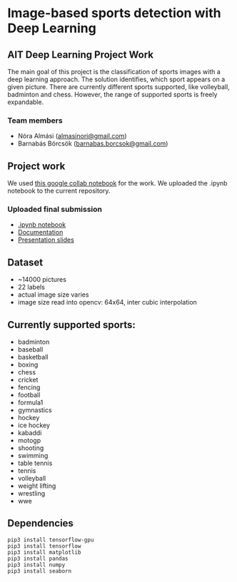 # Image-based sports detection with Deep Learning
## AIT Deep Learning Project Work

The main goal of this project is the classification of sports images with a deep
learning approach. The solution identifies, which sport appears on a given
picture. There are currently different sports supported, like volleyball,
badminton and chess. However, the range of supported sports is freely expandable.

### Team members
- Nóra Almási ([almasinori@gmail.com](mailto:almasinori@gmail.com))
- Barnabás Börcsök ([barnabas.borcsok@gmail.com](mailto:barnabas.borcsok@gmail.com))

## Project work

We used [this google collab
notebook](https://colab.research.google.com/drive/1vEGFQGVteswhJv7rEVH_5j4dADcq0qec?usp=sharing)
for the work. We uploaded the .ipynb notebook to the current repository.

### Uploaded final submission
- [.ipynb notebook](https://bobarna.github.io/dl-sport-detection/dl_sport_detection.ipynb)
- [Documentation](https://bobarna.github.io/dl-sport-detection/documentation.pdf)
- [Presentation slides](https://bobarna.github.io/dl-sport-detection/presentation.pdf)

## Dataset

- ~14000 pictures
- 22 labels
- actual image size varies
- image size read into opencv: 64x64, inter cubic interpolation

## Currently supported sports:

- badminton
- baseball
- basketball
- boxing
- chess
- cricket
- fencing
- football
- formula1
- gymnastics
- hockey
- ice hockey
- kabaddi
- motogp
- shooting
- swimming
- table tennis
- tennis
- volleyball
- weight lifting
- wrestling
- wwe

## Dependencies
```
pip3 install tensorflow-gpu
pip3 install tensorflow
pip3 install matplotlib
pip3 install pandas
pip3 install numpy
pip3 install seaborn
```
